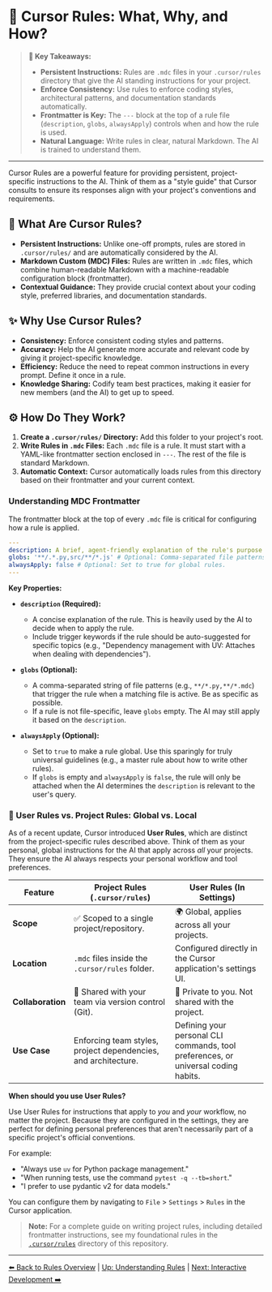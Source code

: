 # 📜 Cursor Rules: What, Why, and How?

> **🔑 Key Takeaways:**
> 
> - **Persistent Instructions:** Rules are `.mdc` files in your `.cursor/rules` directory that give the AI standing instructions for your project.
> - **Enforce Consistency:** Use rules to enforce coding styles, architectural patterns, and documentation standards automatically.
> - **Frontmatter is Key:** The `---` block at the top of a rule file (`description`, `globs`, `alwaysApply`) controls when and how the rule is used.
> - **Natural Language:** Write rules in clear, natural Markdown. The AI is trained to understand them.

---

Cursor Rules are a powerful feature for providing persistent, project-specific instructions to the AI. Think of them as a "style guide" that Cursor consults to ensure its responses align with your project's conventions and requirements.

## 🤔 What Are Cursor Rules?

-   **Persistent Instructions:** Unlike one-off prompts, rules are stored in `.cursor/rules/` and are automatically considered by the AI.
-   **Markdown Custom (MDC) Files:** Rules are written in `.mdc` files, which combine human-readable Markdown with a machine-readable configuration block (frontmatter).
-   **Contextual Guidance:** They provide crucial context about your coding style, preferred libraries, and documentation standards.

## ✨ Why Use Cursor Rules?

-   **Consistency:** Enforce consistent coding styles and patterns.
-   **Accuracy:** Help the AI generate more accurate and relevant code by giving it project-specific knowledge.
-   **Efficiency:** Reduce the need to repeat common instructions in every prompt. Define it once in a rule.
-   **Knowledge Sharing:** Codify team best practices, making it easier for new members (and the AI) to get up to speed.

## ⚙️ How Do They Work?

1.  **Create a `.cursor/rules/` Directory:** Add this folder to your project's root.
2.  **Write Rules in `.mdc` Files:** Each `.mdc` file is a rule. It must start with a YAML-like frontmatter section enclosed in `---`. The rest of the file is standard Markdown.
3.  **Automatic Context:** Cursor automatically loads rules from this directory based on their frontmatter and your current context.

### Understanding MDC Frontmatter

The frontmatter block at the top of every `.mdc` file is critical for configuring how a rule is applied.

```yaml
---
description: A brief, agent-friendly explanation of the rule's purpose.
globs: '**/.*.py,src/**/*.js' # Optional: Comma-separated file patterns.
alwaysApply: false # Optional: Set to true for global rules.
---
```

**Key Properties:**

-   **`description` (Required):**
    *   A concise explanation of the rule. This is heavily used by the AI to decide when to apply the rule.
    *   Include trigger keywords if the rule should be auto-suggested for specific topics (e.g., "Dependency management with UV: Attaches when dealing with dependencies").

-   **`globs` (Optional):**
    *   A comma-separated string of file patterns (e.g., `**/*.py,**/*.mdc`) that trigger the rule when a matching file is active. Be as specific as possible.
    *   If a rule is not file-specific, leave `globs` empty. The AI may still apply it based on the `description`.

-   **`alwaysApply` (Optional):**
    *   Set to `true` to make a rule global. Use this sparingly for truly universal guidelines (e.g., a master rule about how to write other rules).
    *   If `globs` is empty and `alwaysApply` is `false`, the rule will only be attached when the AI determines the `description` is relevant to the user's query.

### 👤 User Rules vs. Project Rules: Global vs. Local

As of a recent update, Cursor introduced **User Rules**, which are distinct from the project-specific rules described above. Think of them as your personal, global instructions for the AI that apply across *all* your projects. They ensure the AI always respects your personal workflow and tool preferences.

| Feature         | **Project Rules (`.cursor/rules`)**                                | **User Rules (In Settings)**                                            |
|-----------------|--------------------------------------------------------------------|-------------------------------------------------------------------------|
| **Scope**       | ✅ Scoped to a single project/repository.                          | 🌍 Global, applies across all your projects.                            |
| **Location**    | `.mdc` files inside the `.cursor/rules` folder.                    | Configured directly in the Cursor application's settings UI.            |
| **Collaboration** | 🤝 Shared with your team via version control (Git).              | 👤 Private to you. Not shared with the project.                         |
| **Use Case**    | Enforcing team styles, project dependencies, and architecture.     | Defining your personal CLI commands, tool preferences, or universal coding habits. |

**When should you use User Rules?**

Use User Rules for instructions that apply to *you* and *your* workflow, no matter the project. Because they are configured in the settings, they are perfect for defining personal preferences that aren't necessarily part of a specific project's official conventions.

For example:
-   "Always use `uv` for Python package management."
-   "When running tests, use the command `pytest -q --tb=short`."
-   "I prefer to use pydantic v2 for data models."

You can configure them by navigating to `File` > `Settings` > `Rules` in the Cursor application.

> **Note:** For a complete guide on writing project rules, including detailed frontmatter instructions, see my foundational rules in the [`.cursor/rules`](../../../.cursor/rules) directory of this repository.

---

[⬅️ Back to Rules Overview](./README.md) | [Up: Understanding Rules](../README.md) | [Next: Interactive Development ➡️](./02b-Interactive-Rule-Development.md) 